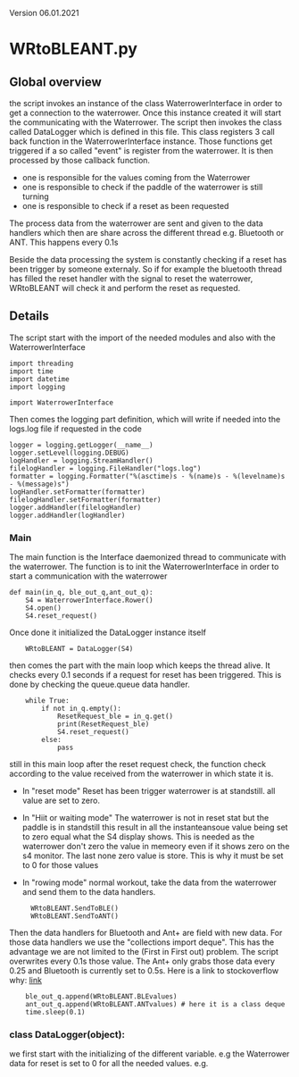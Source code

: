 Version 06.01.2021

# WRtoBLEANT.py 

## Global overview

the script invokes an instance of the class WaterrowerInterface in order to get a connection to 
the waterrower. Once this instance created it will start the communicating with the Waterrower. 
The script then invokes the class called DataLogger which is defined in this file. This class 
registers 3 call back function in the WaterrowerInterface instance. Those functions get triggered
if a so called "event" is register from the waterrower. It is then processed by those callback 
function. 
- one is responsible for the values coming from the Waterrower 
- one is responsible to check if the paddle of the waterrower is still turning 
- one is responsible to check if a reset as been requested 

The process data from the waterrower are sent and given to the data handlers which then are share 
across the different thread e.g. Bluetooth or ANT. This happens every 0.1s 

Beside the data processing the system is constantly checking if a reset has been trigger by someone
externaly. So if for example the bluetooth thread has filled the reset handler with the signal to
reset the waterrower, WRtoBLEANT will check it and perform the reset as requested. 

## Details 

The script start with the import of the needed modules and also with the WaterrowerInterface 

    import threading
    import time
    import datetime
    import logging
    
    import WaterrowerInterface

Then comes the logging part definition, which will write if needed into the logs.log file if 
requested in the code 

    logger = logging.getLogger(__name__)
    logger.setLevel(logging.DEBUG)
    logHandler = logging.StreamHandler()
    filelogHandler = logging.FileHandler("logs.log")
    formatter = logging.Formatter("%(asctime)s - %(name)s - %(levelname)s - %(message)s")
    logHandler.setFormatter(formatter)
    filelogHandler.setFormatter(formatter)
    logger.addHandler(filelogHandler)
    logger.addHandler(logHandler)

### Main

The main function is the Interface daemonized thread to communicate with the waterrower. 
The function is to init the WaterrowerInterface in order to start a communication with the waterrower 

    def main(in_q, ble_out_q,ant_out_q):
        S4 = WaterrowerInterface.Rower()
        S4.open()
        S4.reset_request()

Once done it initialized the DataLogger instance itself 

        WRtoBLEANT = DataLogger(S4) 

then comes the part with the main loop which keeps the thread alive. It checks every 0.1 seconds
if a request for reset has been triggered. This is done by checking the queue.queue data handler. 

        while True:
            if not in_q.empty():
                ResetRequest_ble = in_q.get()
                print(ResetRequest_ble)
                S4.reset_request()
            else:
                pass


still in this main loop after the reset request check, the function check according to the value
received from the waterrower in which state it is. 

- In "reset mode" Reset has been trigger waterrower is at standstill. all value are set to zero.
- In "Hiit or waiting mode" The waterrower is not in reset stat but the paddle is in standstill 
this result in all the instanteansoue value being set to zero equal what the S4 display shows.
  This is needed as the waterrower don't zero the value in memeory even if it shows zero on the
  s4 monitor. The last none zero value is store. This is why it must be set to 0 for those values
  
- In "rowing mode" normal workout, take the data from the waterrower and send them to the 
data handlers. 


        WRtoBLEANT.SendToBLE()
        WRtoBLEANT.SendToANT()

Then the data handlers for Bluetooth and Ant+ are 
field with new data. For those data handlers we use the "collections import deque". This has the 
advantage we are not limited to the (First in First out) problem. The script overwrites every 0.1s
those value. The Ant+ only grabs those data every 0.25 and Bluetooth is currently set to 0.5s. 
Here is a link to stockoverflow why: [link](https://stackoverflow.com/questions/29949697/multithreading-overwrite-old-value-in-queue)


        ble_out_q.append(WRtoBLEANT.BLEvalues)
        ant_out_q.append(WRtoBLEANT.ANTvalues) # here it is a class deque
        time.sleep(0.1)



### class DataLogger(object): 

we first start with the initializing of the different variable. e.g the Waterrower data for reset 
is set to 0 for all the needed values. e.g.

